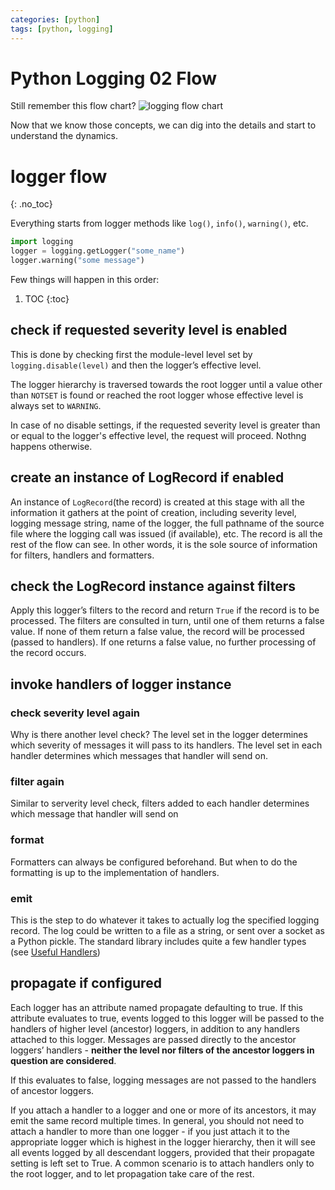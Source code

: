 ```yaml
---
categories: [python]
tags: [python, logging]
---
```


# Python Logging 02 Flow

Still remember this flow chart?
![](/images/python_stdlib_logging.png "logging flow chart")

Now that we know those concepts, we can dig into the details and
start to understand the dynamics.

# logger flow
{: .no_toc}

Everything starts from logger methods like `log()`, `info()`, `warning()`, etc.

```python
import logging
logger = logging.getLogger("some_name")
logger.warning("some message")
```

Few things will happen in this order:
1. TOC
{:toc}

## check if requested severity level is enabled

This is done by checking first the module-level level set by `logging.disable(level)` and then the logger’s effective level.

The logger hierarchy is traversed towards the root logger until a value other than `NOTSET` is found or reached the root logger whose effective level is always set to `WARNING`.

In case of no disable settings, if the requested severity level is greater than or equal to the logger's effective level, the request will proceed. Nothng happens otherwise.

## create an instance of LogRecord if enabled

An instance of `LogRecord`(the record) is created at this stage with all the information it gathers at the point of creation, including severity level, logging message string, name of the logger, the full pathname of the source file where the logging call was issued (if available), etc. The record is all the rest of the flow can see. In other words, it is the sole source of information for filters, handlers and formatters.

## check the LogRecord instance against filters

Apply this logger’s filters to the record and return `True` if the record is to be processed. The filters are consulted in turn, until one of them returns a false value. If none of them return a false value, the record will be processed (passed to handlers). If one returns a false value, no further processing of the record occurs.

## invoke handlers of logger instance

### check severity level again

Why is there another level check? The level set in the logger determines which severity of messages it will pass to its handlers. The level set in each handler determines which messages that handler will send on.

### filter again

Similar to serverity level check, filters added to each handler determines which message that handler will send on

### format 

Formatters can always be configured beforehand. But when to do the formatting is up to the implementation of handlers.

### emit

This is the step to do whatever it takes to actually log the specified logging record. The log could be written to a file as a string, or sent over a socket as a Python pickle. The standard library includes quite a few handler types (see [Useful Handlers](https://docs.python.org/3/howto/logging.html#useful-handlers))


## propagate if configured

Each logger has an attribute named propagate defaulting to true. If this attribute evaluates to true, events logged to this logger will be passed to the handlers of higher level (ancestor) loggers, in addition to any handlers attached to this logger. Messages are passed directly to the ancestor loggers’ handlers - **neither the level nor filters of the ancestor loggers in question are considered**.

If this evaluates to false, logging messages are not passed to the handlers of ancestor loggers.

If you attach a handler to a logger and one or more of its ancestors, it may emit the same record multiple times. In general, you should not need to attach a handler to more than one logger - if you just attach it to the appropriate logger which is highest in the logger hierarchy, then it will see all events logged by all descendant loggers, provided that their propagate setting is left set to True. A common scenario is to attach handlers only to the root logger, and to let propagation take care of the rest.
